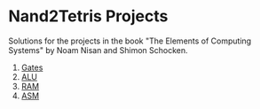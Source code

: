 Nand2Tetris Projects
====================
Solutions for the projects in the book "The Elements of Computing Systems" by Noam Nisan and Shimon Schocken.
1. [Gates](01.%20Gates)
2. [ALU](02.%20ALU)
3. [RAM](03.%20RAM)
4. [ASM](04.%20ASM)

